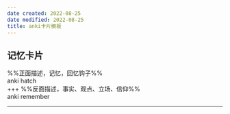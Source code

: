 ```yaml
---
date created: 2022-08-25
date modified: 2022-08-25
title: anki卡片模板
---
```


## 记忆卡片

%%正面描述，记忆，回忆钩子%%  
anki hatch  
+++
%%反面描述，事实、观点、立场、信仰%%  
anki remember

---
